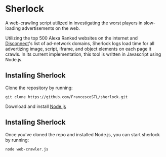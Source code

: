 # Sherlock
A web-crawling script utilized in investigating the worst players in slow-loading advertisements on the web.

Utilizing the top 500 Alexa Ranked websites on the internet and [Disconnect](https://disconnect.me/)'s list of ad-network domains, Sherlock logs load time for all advertizing image, script, iframe, and object elements on each page it crawls. In its current implementation, this tool is written in Javascript using Node.js.

## Installing Sherlock

Clone the repository by running:

```
git clone https://github.com/FrancescoSTL/sherlock.git
```

Download and install [Node.js](https://nodejs.org/en/download/)

## Installing Sherlock

Once you've cloned the repo and installed Node.js, you can start sherlock by running:
```
node web-crawler.js
```
